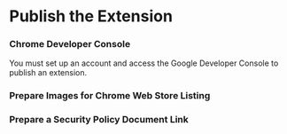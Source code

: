 # Publish the Extension

### Chrome Developer Console

You must set up an account and access the Google Developer Console to publish an extension.

### Prepare Images for Chrome Web Store Listing



### Prepare a Security Policy Document Link











